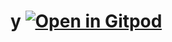# y [![Open in Gitpod](https://gitpod.io/button/open-in-gitpod.svg)](https://gitpod.io/#https://github.com/maksimr/y)